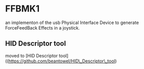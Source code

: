 # FFBMK1
an implementon of the usb Physical Interface Device to generate ForceFeedBack Effects in a joystick.
## HID Descriptor tool
moved to [HID Descriptor tool]((https://github.com/beantowel/HID\_Descriptor\_tool)
